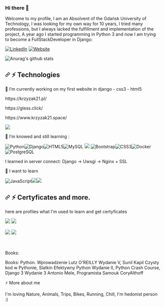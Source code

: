 ### Hi there 👋

<p>Welcome to my profile, I am an Absolvent of the Gdańsk University of Technology, I was looking for my own way for 10 years, I tried many professions, but I always lacked the fulfillment and implementation of the project, A year ago I started programming in Python 3 and now I am trying to become a FullStackDeveloper in Django:</p>
<div>
<a href = "https://www.linkedin.com/in/radoslaw-krzyzagorski/"><img src="https://camo.githubusercontent.com/a493f6833f99fb3c85788d6d9305e6b7a42b838e5ee5d138fd9a8214a7e77472/68747470733a2f2f696d672e736869656c64732e696f2f62616467652f6c696e6b6564696e2d2532333030373742352e7376673f267374796c653d666f722d7468652d6261646765266c6f676f3d6c696e6b6564696e266c6f676f436f6c6f723d7768697465" alt="LinkedIn" data-canonical-src="https://www.linkedin.com/in/radoslaw-krzyzagorski/"></a>
<a href = "https://www.linkedin.com/in/radoslaw-krzyzagorski/"><img alt="Website" src="https://camo.githubusercontent.com/2e85f4092a79332d3564d80d433912facaba7f04d42435145ba36ecd14a90640/68747470733a2f2f696d672e736869656c64732e696f2f776562736974653f7374796c653d666f722d7468652d62616467652675705f6d6573736167653d706f7274666f6c696f2675726c3d687474707325334125324625324652756265656e767a2e636f6d253246" data-canonical-src="https://krzyzak21.space/"></a>
</div>

![Anurag's github stats](https://github-readme-stats.vercel.app/api?username=Krzyzaku21&show_icons=true&theme=dracula)

<h2><a id="user-content--technologies" class="anchor" aria-hidden="true" href="#-technologies"><svg class="octicon octicon-link" viewBox="0 0 16 16" version="1.1" width="16" height="16" aria-hidden="true">
      <path fill-rule="evenodd" d="M7.775 3.275a.75.75 0 001.06 1.06l1.25-1.25a2 2 0 112.83 2.83l-2.5 2.5a2 2 0 01-2.83 0 .75.75 0 00-1.06 1.06 3.5 3.5 0 004.95 0l2.5-2.5a3.5 3.5 0 00-4.95-4.95l-1.25 1.25zm-4.69 9.64a2 2 0 010-2.83l2.5-2.5a2 2 0 012.83 0 .75.75 0 001.06-1.06 3.5 3.5 0 00-4.95 0l-2.5 2.5a3.5 3.5 0 004.95 4.95l1.25-1.25a.75.75 0 00-1.06-1.06l-1.25 1.25a2 2 0 01-2.83 0z"></path>
    </svg></a>
  <g-emoji class="g-emoji" alias="zap" fallback-src="https://github.githubassets.com/images/icons/emoji/unicode/26a1.png">⚡</g-emoji> Technologies
</h2>

<p>🔭 I’m currently working on my first website in django - css3 - html5</p>
<p>https://krzyzak21.pl/</p>
<p>https://gless.click/</p>
<p>https://www.krzyzak21.space/</p>
<a href="https://github.com/Krzyzaku21/Projects">
  <img align="center" src="https://github-readme-stats.vercel.app/api/pin/?username=Krzyzaku21&repo=Projects&theme=dracula" />
</a>
<p>🌱 I’m knowed and still learning :</p>
<span>
<img src="https://camo.githubusercontent.com/46c8c0fbc93a42748b59034d261e470c55b2139dc293e599241ac3ad1d4214a6/68747470733a2f2f696d672e736869656c64732e696f2f62616467652f2d507974686f6e2d626c61636b3f7374796c653d666c61742d737175617265266c6f676f3d707974686f6e" alt="Python" data-canonical-src="https://img.shields.io/badge/-Python-black?style=flat-square&amp;logo=python"><img src="https://camo.githubusercontent.com/ed1038b6de5f3cc0f49cd8898505fc5512dd5773723eb41d707bdd274940bed1/68747470733a2f2f696d672e736869656c64732e696f2f62616467652f2d446a616e676f2d626c61636b3f7374796c653d666c61742d737175617265266c6f676f3d646a616e676f" alt="Django" data-canonical-src="https://img.shields.io/badge/-Django-black?style=flat-square&amp;logo=django"><img src="https://camo.githubusercontent.com/0c3a16a22ae058cfe38a06dc9ea16404cf006409262f547c9ccfa3ec8b30f71e/68747470733a2f2f696d672e736869656c64732e696f2f62616467652f2d48544d4c352d4533344632363f7374796c653d666c61742d737175617265266c6f676f3d68746d6c35266c6f676f436f6c6f723d7768697465" alt="HTML5" data-canonical-src="https://img.shields.io/badge/-HTML5-E34F26?style=flat-square&amp;logo=html5&amp;logoColor=white"><img src="https://camo.githubusercontent.com/1a085b81c0ac63ef70d22ee1a67560c1bdd5c42038ba20d129d89e7de5603953/68747470733a2f2f696d672e736869656c64732e696f2f62616467652f2d4d7953514c2d626c61636b3f7374796c653d666c61742d737175617265266c6f676f3d6d7973716c" alt="MySQL" data-canonical-src="https://img.shields.io/badge/-MySQL-black?style=flat-square&amp;logo=mysql">
<img src="https://img.shields.io/badge/-MongoDB-darkgreen?style=flat-square&amp;logo=mongodb%22"></span>
<span><img src="https://camo.githubusercontent.com/e56d586bf373ad33a4e8c7101246d54d5edc0fb52b87d309b899ce4818bd6086/68747470733a2f2f696d672e736869656c64732e696f2f62616467652f2d426f6f7473747261702d3536334437433f7374796c653d666c61742d737175617265266c6f676f3d626f6f747374726170" alt="Bootstrap" data-canonical-src="https://img.shields.io/badge/-Bootstrap-563D7C?style=flat-square&amp;logo=bootstrap"><img src="https://camo.githubusercontent.com/2435c2a64789b8a71c701a1a593b4a6e6869789bfb0626e515dc2a6b6dffa6c5/68747470733a2f2f696d672e736869656c64732e696f2f62616467652f2d435353332d3135373242363f7374796c653d666c61742d737175617265266c6f676f3d63737333" alt="CSS3" data-canonical-src="https://img.shields.io/badge/-CSS3-1572B6?style=flat-square&amp;logo=css3"><img src="https://camo.githubusercontent.com/ca156fae6f17c9d7cafb8405da6793562780d051199be9460fc52d0f46ce7cdd/68747470733a2f2f696d672e736869656c64732e696f2f62616467652f2d446f636b65722d626c61636b3f7374796c653d666c61742d737175617265266c6f676f3d646f636b6572" alt="Docker" data-canonical-src="https://img.shields.io/badge/-Docker-black?style=flat-square&amp;logo=docker"><img src="https://camo.githubusercontent.com/e859f4eaf073be7ddd410f8ddc30b523d93575173435a5a5c06a4951996a785a/68747470733a2f2f696d672e736869656c64732e696f2f62616467652f2d506f737467726573716c2d626c61636b3f7374796c653d666c61742d737175617265266c6f676f3d706f737467726573716c" alt="PostgreSQL" data-canonical-src="https://img.shields.io/badge/-Postgresql-black?style=flat-square&amp;logo=postgresql"></span>

<!-- <b>Servers where I'm working -> https://mikr.us/</b> -->
<p>I learned in server connect: Django -> Uwsgi -> Nginx + SSL</p>
<!-- <p>SSL - cloudflare.com</p>
<p>Domains - hostinger.com</p> -->

<p>🌱 I want to learn</p>
<span><img src="https://camo.githubusercontent.com/cf1a0ef083a2372d7f66b4691d5d25bfd8c098f42871e8da90edb1f32ed187c4/68747470733a2f2f696d672e736869656c64732e696f2f62616467652f2d4a6176615363726970742d626c61636b3f7374796c653d666c61742d737175617265266c6f676f3d6a617661736372697074" alt="JavaScript" data-canonical-src="https://img.shields.io/badge/-JavaScript-black?style=flat-square&amp;logo=javascript"><img src="https://img.shields.io/badge/-LESS-red?style=flat-square&amp;logo=less%22"><img src="https://img.shields.io/badge/-SCSS-violet?style=flat-square&amp;logo=SCSS%22"></span>

<h2><a id="user-content--technologies" class="anchor" aria-hidden="true" href="#-technologies"><svg class="octicon octicon-link" viewBox="0 0 16 16" version="1.1" width="16" height="16" aria-hidden="true">
      <path fill-rule="evenodd" d="M7.775 3.275a.75.75 0 001.06 1.06l1.25-1.25a2 2 0 112.83 2.83l-2.5 2.5a2 2 0 01-2.83 0 .75.75 0 00-1.06 1.06 3.5 3.5 0 004.95 0l2.5-2.5a3.5 3.5 0 00-4.95-4.95l-1.25 1.25zm-4.69 9.64a2 2 0 010-2.83l2.5-2.5a2 2 0 012.83 0 .75.75 0 001.06-1.06 3.5 3.5 0 00-4.95 0l-2.5 2.5a3.5 3.5 0 004.95 4.95l1.25-1.25a.75.75 0 00-1.06-1.06l-1.25 1.25a2 2 0 01-2.83 0z"></path>
    </svg></a>
  <g-emoji class="g-emoji" alias="zap" fallback-src="https://github.githubassets.com/images/icons/emoji/unicode/26a1.png">⚡</g-emoji> Certyficates and more.
</h2>

<span>
  <p>here are profiles what I'm used to learn and get certyficates</p>
      <div>
  <a href="https://platforma.strefakursow.pl/platforma/certyfikaty"><img src="https://platforma.strefakursow.pl/assets/images/logo-header.svg"></a>
  <a href="https://www.sololearn.com/Profile/19068692/"><img src="https://upload.wikimedia.org/wikipedia/commons/5/53/SoloLearn_logo.svg"></a>
      </div>
      <br>
      <div>
  <a href="https://www.hackerrank.com/krzyzak21"><img src="https://wearetechwomen.com/wp-content/uploads/2019/04/Hacker-Rank.png"></a>
            <a href="https://courses.edx.org/dashboard"><img src="https://courses.edx.org/asset-v1:HarvardX+CS50W+Web+type@thumbnail+block@course_image-375x200.jpg"></a>
      </div>
  </br>
  </br>
  <p>Books:</p>
  <p>Books: Python. Wprowadzenie Lutz O'REILLY Wydanie V, Sunil Kapil Czysty kod w Pythonie, Slatkin Efektywny Python Wydanie II, Python Crash Course, 
      Django 3 Wydanie 3 Antonio Mele, Programista Samouk CoryAlthoff</p>
<p>⚡ More about me</p>
<p> I'm loving Nature, Animals, Trips, Bikes, Running, Chill, I'm hedonist person :)</p>




